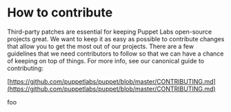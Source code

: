 # How to contribute

Third-party patches are essential for keeping Puppet Labs open-source projects
great. We want to keep it as easy as possible to contribute changes that
allow you to get the most out of our projects. There are a few guidelines
that we need contributors to follow so that we can have a chance of keeping on
top of things.  For more info, see our canonical guide to contributing:

[https://github.com/puppetlabs/puppet/blob/master/CONTRIBUTING.md](https://github.com/puppetlabs/puppet/blob/master/CONTRIBUTING.md)

foo
